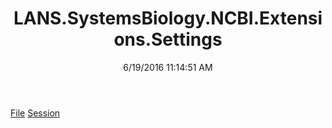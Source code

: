 ﻿---
title: LANS.SystemsBiology.NCBI.Extensions.Settings
date: 6/19/2016 11:14:51 AM
---

[File](T-LANS.SystemsBiology.NCBI.Extensions.Settings.File.html)
[Session](T-LANS.SystemsBiology.NCBI.Extensions.Settings.Session.html)
